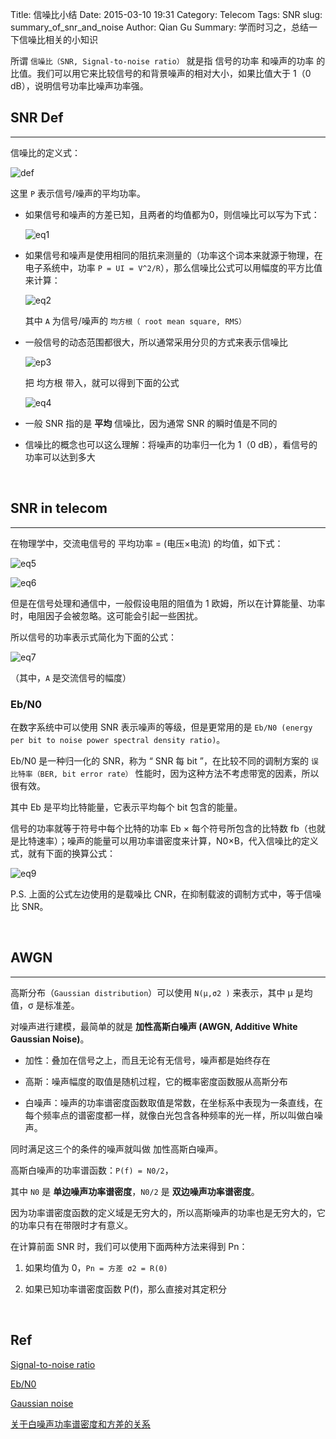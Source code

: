 Title: 信噪比小结
Date: 2015-03-10 19:31
Category: Telecom
Tags: SNR
slug: summary_of_snr_and_noise
Author: Qian Gu
Summary: 学而时习之，总结一下信噪比相关的小知识

所谓 `信噪比（SNR, Signal-to-noise ratio）` 就是指 信号的功率 和噪声的功率 的比值。我们可以用它来比较信号的和背景噪声的相对大小，如果比值大于 1（0 dB），说明信号功率比噪声功率强。

## SNR Def
* * *

信噪比的定义式：

![def](http://upload.wikimedia.org/math/f/0/e/f0e032777062c3f945554f1c63d9c864.png)

这里 `P` 表示信号/噪声的平均功率。

+ 如果信号和噪声的方差已知，且两者的均值都为0，则信噪比可以写为下式：

	![eq1](http://upload.wikimedia.org/math/9/0/9/9098fa286b51274407110dd98832b8b7.png)

+ 如果信号和噪声是使用相同的阻抗来测量的（功率这个词本来就源于物理，在电子系统中，功率 `P = UI = V^2/R`），那么信噪比公式可以用幅度的平方比值来计算：

	![eq2](http://upload.wikimedia.org/math/6/9/d/69d4d7d398cf17a0184463ae42b4b18b.png)

	其中 `A` 为信号/噪声的 `均方根（ root mean square, RMS）`

+ 一般信号的动态范围都很大，所以通常采用分贝的方式来表示信噪比

	![ep3](http://upload.wikimedia.org/math/8/e/7/8e7f17468834710c835579e252528515.png)

	把 均方根 带入，就可以得到下面的公式

	![eq4](http://upload.wikimedia.org/math/6/f/7/6f7dd3340b9b31a3d3afa11532c5480e.png)

+ 一般 SNR 指的是 **平均** 信噪比，因为通常 SNR  的瞬时值是不同的

+ 信噪比的概念也可以这么理解：将噪声的功率归一化为 1（0 dB），看信号的功率可以达到多大

<br>

## SNR in telecom
* * *

在物理学中，交流电信号的 平均功率 = (电压×电流) 的均值，如下式：

![eq5](http://upload.wikimedia.org/math/b/a/1/ba1615e4d1dc51196247c5a912227dba.png)

![eq6](http://upload.wikimedia.org/math/c/6/9/c69fbca997fb4cc8a82823fe47c2e47d.png)

但是在信号处理和通信中，一般假设电阻的阻值为 1 欧姆，所以在计算能量、功率时，电阻因子会被忽略。这可能会引起一些困扰。

所以信号的功率表示式简化为下面的公式：

![eq7](http://upload.wikimedia.org/math/a/e/7/ae780e83e953d7329de754a42fcddb63.png)

（其中，`A` 是交流信号的幅度）

### Eb/N0

在数字系统中可以使用 SNR 表示噪声的等级，但是更常用的是 `Eb/N0 (energy per bit to noise power spectral density ratio)`。

Eb/N0 是一种归一化的 SNR，称为 “ SNR 每 bit ”，在比较不同的调制方案的 `误比特率（BER, bit error rate）` 性能时，因为这种方法不考虑带宽的因素，所以很有效。

其中 Eb 是平均比特能量，它表示平均每个 bit 包含的能量。

信号的功率就等于符号中每个比特的功率 Eb × 每个符号所包含的比特数 fb（也就是比特速率）；噪声的能量可以用功率谱密度来计算，N0×B，代入信噪比的定义式，就有下面的换算公式：

![eq9](http://upload.wikimedia.org/math/3/5/3/353410b95506c2f45e069c58ff3d121b.png)

P.S. 上面的公式左边使用的是载噪比 CNR，在抑制载波的调制方式中，等于信噪比 SNR。

<br>

## AWGN
* * *

高斯分布（`Gaussian distribution`）可以使用 `N(μ,σ2 )` 来表示，其中 μ 是均值，σ 是标准差。

对噪声进行建模，最简单的就是 **加性高斯白噪声 (AWGN, Additive White Gaussian Noise)**。

+ 加性：叠加在信号之上，而且无论有无信号，噪声都是始终存在

+ 高斯：噪声幅度的取值是随机过程，它的概率密度函数服从高斯分布

+ 白噪声：噪声的功率谱密度函数取值是常数，在坐标系中表现为一条直线，在每个频率点的谱密度都一样，就像白光包含各种频率的光一样，所以叫做白噪声。

同时满足这三个的条件的噪声就叫做 加性高斯白噪声。

高斯白噪声的功率谱函数：`P(f) = N0/2`，

其中 `N0` 是 **单边噪声功率谱密度**，`N0/2` 是 **双边噪声功率谱密度**。

因为功率谱密度函数的定义域是无穷大的，所以高斯噪声的功率也是无穷大的，它的功率只有在带限时才有意义。

在计算前面 SNR 时，我们可以使用下面两种方法来得到 Pn：

1. 如果均值为 0，`Pn = 方差 σ2 = R(0)`

2. 如果已知功率谱密度函数 P(f)，那么直接对其定积分

<br>

## Ref

[Signal-to-noise ratio](http://en.wikipedia.org/wiki/Signal-to-noise_ratio)

[Eb/N0](http://en.wikipedia.org/wiki/Eb/N0)

[Gaussian noise](http://en.wikipedia.org/wiki/Gaussian_noise)

[关于白噪声功率谱密度和方差的关系 ](http://bbs.c114.net/thread-663445-1-1.html)
